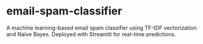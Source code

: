 # email-spam-classifier
A machine learning-based email spam classifier using TF-IDF vectorization and Naïve Bayes. Deployed with Streamlit for real-time predictions.
